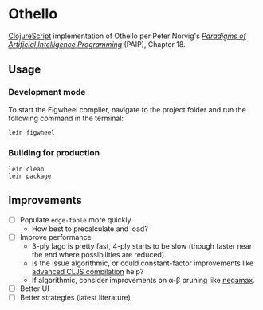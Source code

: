 # Othello

[ClojureScript](https://clojurescript.org/) implementation of Othello per Peter Norvig's [_Paradigms of Artificial Intelligence Programming_](https://norvig.com/paip.html) (PAIP), Chapter 18.

## Usage

### Development mode

To start the Figwheel compiler, navigate to the project folder and run the following command in the terminal:

```
lein figwheel
```

### Building for production

```
lein clean
lein package
```

## Improvements

- [ ] Populate `edge-table` more quickly
  - How best to precalculate and load?
- [ ] Improve performance
  - 3-ply Iago is pretty fast, 4-ply starts to be slow (though faster near the end where possibilities are reduced).
  - Is the issue algorithmic, or could constant-factor improvements like [advanced CLJS compilation](https://clojurescript.org/reference/advanced-compilation) help?
  - If algorithmic, consider improvements on α-β pruning like [negamax](https://en.wikipedia.org/wiki/Negamax).
- [ ] Better UI
- [ ] Better strategies (latest literature)
